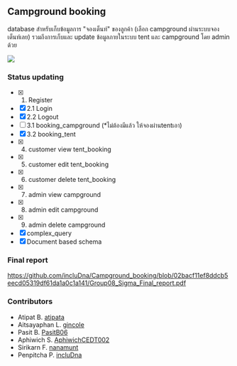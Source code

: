 ##  Campground booking

database สำหรับเก็บข้อมูลการ "จองเต็นท์" ของลูกค้า (เลือก campground ผ่านระบบจองเต็นท์เลย) รวมถึงการเก็บและ update ข้อมูลภายในระบบ tent และ campground โดย admin ด้วย

<img src="https://github.com/user-attachments/assets/6d11df5d-1eb9-4fd8-b8de-6902f0a4d0bd">

### Status updating

- [x] 1. Register
- [x] 2.1 Login
- [x] 2.2 Logout
- [ ] 3.1 booking_campground (*ไม่ต้องมีแล้ว ให้จองผ่านtentเอา)
- [x] 3.2 booking_tent
- [x] 4. customer view tent_booking
- [x] 5. customer edit tent_booking
- [x] 6. customer delete tent_booking
- [x] 7. admin view campground
- [x] 8. admin edit campground
- [x] 9. admin delete campground
- [x] complex_query
- [x] Document based schema

### Final report
https://github.com/incluDna/Campground_booking/blob/02bacf11ef8ddcb5eecd05319df61da1a0c1a141/Group08_Sigma_Final_report.pdf
### Contributors
- Atipat B. [atipata](https://github.com/atipata)
- Aitsayaphan L. [gincole](https://github.com/gincole)
- Pasit B. [PasitB06](https://github.com/PasitB06)
- Aphiwich S. [AphiwichCEDT002](https://github.com/AphiwichCEDT002)
- Sirikarn F. [nanamunt](https://github.com/nanamunt)
- Penpitcha P. [incluDna](https://github.com/incluDna)
